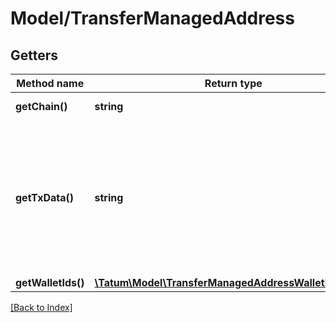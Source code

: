 # Model/TransferManagedAddress

## Getters

Method name | Return type | Description | Notes
------------ | ------------- | ------------- | -------------
**getChain()** | **string** | Blockchain to work on |
**getTxData()** | **string** | Hex serialized data representing transaction, which should be signed using one of the managed wallets. |
**getWalletIds()** | [**\Tatum\Model\TransferManagedAddressWalletIdsInner[]**](TransferManagedAddressWalletIdsInner.md) |  |

[[Back to Index]](../index.md)
